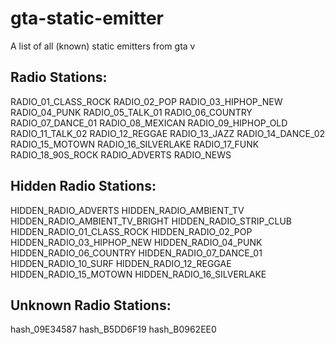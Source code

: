 # gta-static-emitter
A list of all (known) static emitters from gta v

## Radio Stations:

RADIO_01_CLASS_ROCK
RADIO_02_POP
RADIO_03_HIPHOP_NEW
RADIO_04_PUNK
RADIO_05_TALK_01
RADIO_06_COUNTRY
RADIO_07_DANCE_01
RADIO_08_MEXICAN
RADIO_09_HIPHOP_OLD
RADIO_11_TALK_02
RADIO_12_REGGAE
RADIO_13_JAZZ
RADIO_14_DANCE_02
RADIO_15_MOTOWN
RADIO_16_SILVERLAKE
RADIO_17_FUNK
RADIO_18_90S_ROCK
RADIO_ADVERTS
RADIO_NEWS


## Hidden Radio Stations:

HIDDEN_RADIO_ADVERTS
HIDDEN_RADIO_AMBIENT_TV
HIDDEN_RADIO_AMBIENT_TV_BRIGHT
HIDDEN_RADIO_STRIP_CLUB
HIDDEN_RADIO_01_CLASS_ROCK
HIDDEN_RADIO_02_POP
HIDDEN_RADIO_03_HIPHOP_NEW
HIDDEN_RADIO_04_PUNK
HIDDEN_RADIO_06_COUNTRY
HIDDEN_RADIO_07_DANCE_01
HIDDEN_RADIO_10_SURF
HIDDEN_RADIO_12_REGGAE
HIDDEN_RADIO_15_MOTOWN
HIDDEN_RADIO_16_SILVERLAKE


## Unknown Radio Stations:

hash_09E34587
hash_B5DD6F19
hash_B0962EE0
